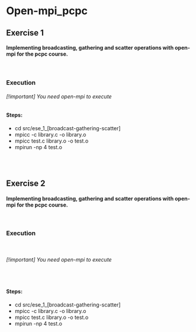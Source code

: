# Open-mpi_pcpc

## Exercise 1 

#### Implementing broadcasting, gathering and scatter operations with open-mpi for the pcpc course. 

<br>

### Execution 


###### [!important] You need open-mpi to execute


#### Steps:

- cd src/ese_1_[broadcast-gathering-scatter]
- mpicc -c library.c -o library.o
- mpicc test.c  library.o -o test.o
- mpirun -np 4 test.o 

<br><br>
## Exercise 2

#### Implementing broadcasting, gathering and scatter operations with open-mpi for the pcpc course. 

<br>

### Execution 

<br>

###### [!important] You need open-mpi to execute

<br>

#### Steps:

- cd src/ese_1_[broadcast-gathering-scatter]
- mpicc -c library.c -o library.o
- mpicc test.c  library.o -o test.o
- mpirun -np 4 test.o 